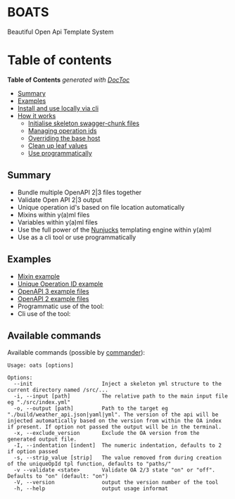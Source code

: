 # BOATS

Beautiful Open Api Template System

# Table of contents
<!-- START doctoc generated TOC please keep comment here to allow auto update -->
<!-- DON'T EDIT THIS SECTION, INSTEAD RE-RUN doctoc TO UPDATE -->
**Table of Contents**  *generated with [DocToc](https://github.com/thlorenz/doctoc)*

- [Summary](#summary)
- [Examples](#examples)
- [Install and use locally via cli](#install-and-use-locally-via-cli)
- [How it works](#how-it-works)
  - [Initialise skeleton swagger-chunk files](#initialise-skeleton-swagger-chunk-files)
  - [Managing operation ids](#managing-operation-ids)
  - [Overriding the base host](#overriding-the-base-host)
  - [Clean up leaf values](#clean-up-leaf-values)
  - [Use programmatically](#use-programmatically)

<!-- END doctoc generated TOC please keep comment here to allow auto update -->

## Summary
 - Bundle multiple OpenAPI 2|3 files together
 - Validate Open API 2|3 output
 - Unique operation id's based on file location automatically
 - Mixins within y(a)ml files
 - Variables within y(a)ml files
 - Use the full power of the [Nunjucks](https://mozilla.github.io/nunjucks/) templating engine within y(a)ml
 - Use as a cli tool or use programmatically

## Examples
 - [Mixin example](https://github.com/johndcarmichael/boats/blob/master/srcOA3/paths/v1/weather/get.yml#L11)
 - [Unique Operation ID example](https://github.com/johndcarmichael/boats/blob/master/srcOA3/paths/v1/weather/get.yml#L5)
 - [OpenAPI 3 example files](https://github.com/johndcarmichael/boats/tree/master/srcOA3) 
 - [OpenAPI 2 example files](https://github.com/johndcarmichael/boats/tree/master/srcOA2) 
 - Programmatic use of the tool:  
 - Cli use of the tool:   

## Available commands
Available commands (possible by [commander](https://www.npmjs.com/package/commander)):
```
Usage: oats [options]

Options:
  --init                      Inject a skeleton yml structure to the current directory named /src/...
  -i, --input [path]          The relative path to the main input file eg "./src/index.yml"
  -o, --output [path]         Path to the target eg "./build/weather_api.json|yaml|yml". The version of the api will be injected automatically based on the version from within the OA index if present. If option not passed the output will be in the terminal.
  -x, --exclude_version       Exclude the OA version from the generated output file.
  -I, --indentation [indent]  The numeric indentation, defaults to 2 if option passed
  -s, --strip_value [strip]   The value removed from during creation of the uniqueOpId tpl function, defaults to "paths/"
  -v --validate <state>       Validate OA 2/3 state "on" or "off". Defaults to "on" (default: "on")
  -V, --version               output the version number of the tool  
  -h, --help                  output usage informat
```
